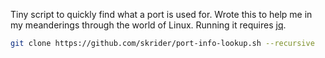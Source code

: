 Tiny script to quickly find what a port is used for. Wrote this to help me in my meanderings through the world of Linux. Running it requires [jq](https://github.com/stedolan/jq).

```bash
git clone https://github.com/skrider/port-info-lookup.sh --recursive
```



